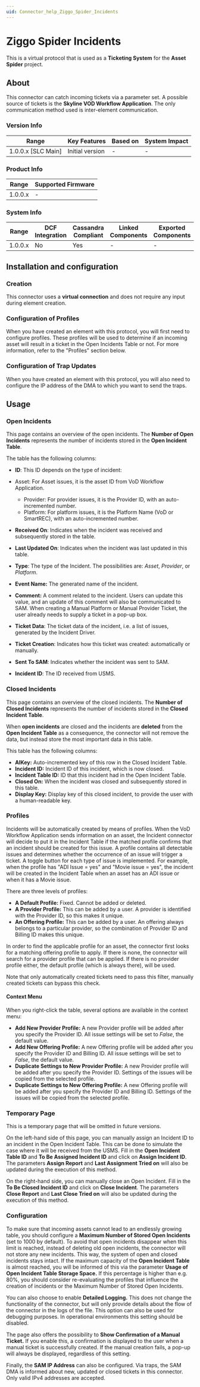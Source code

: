 ```yaml
---
uid: Connector_help_Ziggo_Spider_Incidents
---
```


# Ziggo Spider Incidents

This is a virtual protocol that is used as a **Ticketing System** for the **Asset Spider** project.

## About

This connector can catch incoming tickets via a parameter set. A possible source of tickets is the **Skyline VOD Workflow Application**. The only communication method used is inter-element communication.

### Version Info

| Range                | Key Features     | Based on     | System Impact     |
|----------------------|------------------|--------------|-------------------|
| 1.0.0.x [SLC Main]   | Initial version  | -            | -                 |

### Product Info

| Range     | Supported Firmware     |
|-----------|------------------------|
| 1.0.0.x   | -                      |

### System Info

| Range     | DCF Integration     | Cassandra Compliant     | Linked Components     | Exported Components     |
|-----------|---------------------|-------------------------|-----------------------|-------------------------|
| 1.0.0.x   | No                  | Yes                     | -                     | -                       |

## Installation and configuration

### Creation

This connector uses a **virtual connection** and does not require any input during element creation.

### Configuration of Profiles

When you have created an element with this protocol, you will first need to configure profiles. These profiles will be used to determine if an incoming asset will result in a ticket in the Open Incidents Table or not. For more information, refer to the "Profiles" section below.

### Configuration of Trap Updates

When you have created an element with this protocol, you will also need to configure the IP address of the DMA to which you want to send the traps.

## Usage

### Open Incidents

This page contains an overview of the open incidents. The **Number of Open Incidents** represents the number of incidents stored in the **Open Incident Table**.

The table has the following columns:

- **ID**: This ID depends on the type of incident:

- Asset: For Asset issues, it is the asset ID from VoD Workflow Application.
  - Provider: For provider issues, it is the Provider ID, with an auto-incremented number.
  - Platform: For platform issues, it is the Platform Name (VoD or SmartREC), with an auto-incremented number.

- **Received On**: Indicates when the incident was received and subsequently stored in the table.

- **Last Updated On**: Indicates when the incident was last updated in this table.

- **Type**: The type of the Incident. The possibilities are: *Asset*, *Provider*, or *Platform*.

- **Event Name:** The generated name of the incident.

- **Comment:** A comment related to the incident. Users can update this value, and an update of this comment will also be communicated to SAM. When creating a Manual Platform or Manual Provider Ticket, the user already needs to supply a ticket in a pop-up box.

- **Ticket Data**: The ticket data of the incident, i.e. a list of issues, generated by the Incident Driver.

- **Ticket Creation**: Indicates how this ticket was created: automatically or manually.

- **Sent To SAM**: Indicates whether the incident was sent to SAM.

- **Incident ID**: The ID received from USMS.

### Closed Incidents

This page contains an overview of the closed incidents. The **Number of Closed Incidents** represents the number of incidents stored in the **Closed Incident Table**.

When **open incidents** are closed and the incidents are **deleted** from the **Open Incident Table** as a consequence, the connector will not remove the data, but instead store the most important data in this table.

This table has the following columns:

- **AIKey:** Auto-incremented key of this row in the Closed Incident Table.
- **Incident ID:** Incident ID of this incident, which is now closed.
- **Incident Table ID:** ID that this incident had in the Open Incident Table.
- **Closed On:** When the incident was closed and subsequently stored in this table.
- **Display Key:** Display key of this closed incident, to provide the user with a human-readable key.

### Profiles

Incidents will be automatically created by means of profiles. When the VoD Workflow Application sends information on an asset, the Incident connector will decide to put it in the Incident Table if the matched profile confirms that an incident should be created for this issue. A profile contains all detectable issues and determines whether the occurrence of an issue will trigger a ticket. A toggle button for each type of issue is implemented. For example, when the profile has "ADI Issue = yes" and "Movie issue = yes", the incident will be created in the Incident Table when an asset has an ADI issue or when it has a Movie issue.

There are three levels of profiles:

- **A Default Profile:** Fixed. Cannot be added or deleted.
- **A Provider Profile:** This can be added by a user. A provider is identified with the Provider ID, so this makes it unique.
- **An Offering Profile:** This can be added by a user. An offering always belongs to a particular provider, so the combination of Provider ID and Billing ID makes this unique.

In order to find the applicable profile for an asset, the connector first looks for a matching offering profile to apply. If there is none, the connector will search for a provider profile that can be applied. If there is no provider profile either, the default profile (which is always there), will be used.

Note that only automatically created tickets need to pass this filter, manually created tickets can bypass this check.

#### Context Menu

When you right-click the table, several options are available in the context menu:

- **Add New Provider Profile:** A new Provider profile will be added after you specify the Provider ID. All issue settings will be set to *False*, the default value.
- **Add New Offering Profile:** A new Offering profile will be added after you specify the Provider ID and Billing ID. All issue settings will be set to *False*, the default value.
- **Duplicate Settings to New Provider Profile:** A new Provider profile will be added after you specify the Provider ID. Settings of the issues will be copied from the selected profile.
- **Duplicate Settings to New Offering Profile:** A new Offering profile will be added after you specify the Provider ID and Billing ID. Settings of the issues will be copied from the selected profile.

### Temporary Page

This is a temporary page that will be omitted in future versions.

On the left-hand side of this page, you can manually assign an Incident ID to an incident in the Open Incident Table. This can be done to simulate the case where it will be received from the USMS. Fill in the **Open Incident Table ID** and **To Be Assigned Incident ID** and click on **Assign Incident ID**. The parameters **Assign Report** and **Last Assignment Tried on** will also be updated during the execution of this method.

On the right-hand side, you can manually close an Open Incident. Fill in the **To Be Closed Incident ID** and click on **Close Incident**. The parameters **Close Report** and **Last Close Tried on** will also be updated during the execution of this method.

### Configuration

To make sure that incoming assets cannot lead to an endlessly growing table, you should configure a **Maximum Number of Stored Open Incidents** (set to 1000 by default). To avoid that open incidents disappear when this limit is reached, instead of deleting old open incidents, the connector will not store any new incidents. This way, the system of open and closed incidents stays intact. If the maximum capacity of the **Open Incident Table** is almost reached, you will be informed of this via the parameter **Usage of Open Incident Table Storage Space.** If this percentage is higher than e.g. 80%, you should consider re-evaluating the profiles that influence the creation of incidents or the Maximum Number of Stored Open Incidents.

You can also choose to enable **Detailed Logging.** This does not change the functionality of the connector, but will only provide details about the flow of the connector in the logs of the file. This option can also be used for debugging purposes. In operational environments this setting should be disabled.

The page also offers the possibility to **Show Confirmation of a Manual Ticket.** If you enable this, a confirmation is displayed to the user when a manual ticket is successfully created. If the manual creation fails, a pop-up will always be displayed, regardless of this setting.

Finally, the **SAM IP Address** can also be configured. Via traps, the SAM DMA is informed about new, updated or closed tickets in this connector. Only valid IPv4 addresses are accepted.
